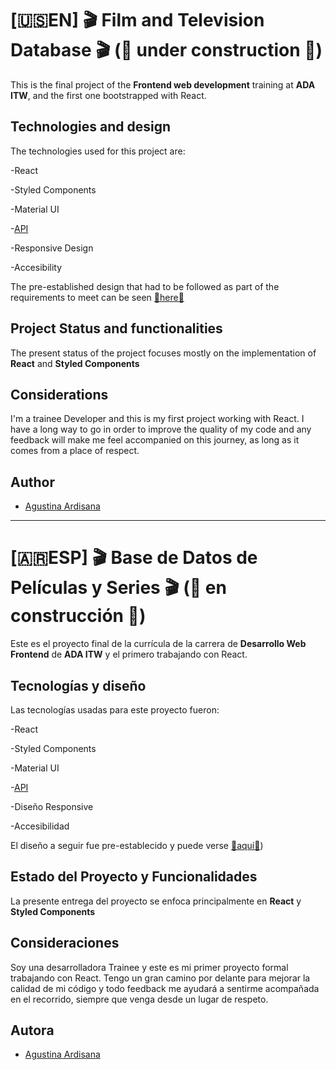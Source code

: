 # [🇺🇸EN] 🎬 Film and Television Database 🎬 (🚧 under construction 🚧)

This is the final project of the **Frontend web development** training at **ADA ITW**, and the first one bootstrapped with React.

<!-- ### 🖱️[click to see](https://agustinaardisana.github.io/TP5-Comics_Search_Engine/) -->

## Technologies and design

The technologies used for this project are:

-React

-Styled Components

-Material UI

-[API](https://developers.themoviedb.org/4/getting-started/authorization)

-Responsive Design

-Accesibility

The pre-established design that had to be followed as part of the requirements to meet can be seen [🔗here🔗](https://ada-5ta-final-extra.netlify.app/)

## Project Status and functionalities

The present status of the project focuses mostly on the implementation of **React** and **Styled Components**

## Considerations

I'm a trainee Developer and this is my first project working with React. I have a long way to go in order to improve the quality of my code and any feedback will make me feel accompanied on this journey, as long as it comes from a place of respect.

## Author

- [Agustina Ardisana](https://www.linkedin.com/in/agustinaardisana/)

---

# [🇦🇷ESP] 🎬 Base de Datos de Películas y Series 🎬 (🚧 en construcción 🚧)

Este es el proyecto final de la currícula de la carrera de **Desarrollo Web Frontend** de **ADA ITW** y el primero trabajando con React.

<!-- ### 🖱️[click aquí para verlo](https://agustinaardisana.github.io/TP5-Comics_Search_Engine/) -->

## Tecnologías y diseño

Las tecnologías usadas para este proyecto fueron:

-React

-Styled Components

-Material UI

-[API](https://developers.themoviedb.org/4/getting-started/authorization)

-Diseño Responsive

-Accesibilidad

El diseño a seguir fue pre-establecido y puede verse [🔗aquí🔗](https://ada-5ta-final-extra.netlify.app/))

## Estado del Proyecto y Funcionalidades

La presente entrega del proyecto se enfoca principalmente en **React** y **Styled Components**

## Consideraciones

Soy una desarrolladora Trainee y este es mi primer proyecto formal trabajando con React. Tengo un gran camino por delante para mejorar la calidad de mi código y todo feedback me ayudará a sentirme acompañada en el recorrido, siempre que venga desde un lugar de respeto.

## Autora

- [Agustina Ardisana](https://www.linkedin.com/in/agustinaardisana/)
